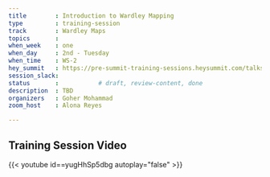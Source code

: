 ```yaml
---
title        : Introduction to Wardley Mapping
type         : training-session
track        : Wardley Maps
topics       : 
when_week    : one
when_day     : 2nd - Tuesday
when_time    : WS-2
hey_summit   : https://pre-summit-training-sessions.heysummit.com/talks/introduction-to-wardley-mapping-2/
session_slack:
status       :           # draft, review-content, done
description  : TBD
organizers   : Goher Mohammad
zoom_host    : Alona Reyes

---
```


## Training Session Video

{{< youtube id==yugHhSp5dbg autoplay="false" >}} 


<!--(add intro)

## WHY

(...)

## What

(...)

## Outcomes

(...)

## References

(...)


## Previous-->
